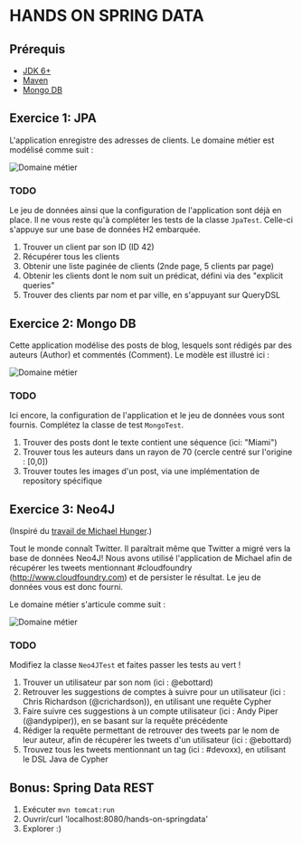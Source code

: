 # HANDS ON SPRING DATA

## Prérequis

 * [JDK 6+](http://www.oracle.com/technetwork/java/javase/downloads/index.html)
 * [Maven](http://maven.apache.org/download.html)
 * [Mongo DB](http://www.mongodb.org/downloads)

## Exercice 1: JPA

L'application enregistre des adresses de clients.
Le domaine métier est modélisé comme suit :

![Domaine métier](https://raw.github.com/ericbottard/hands-on-spring-data/master/src/etc/doc/diagram-customers.png)


### TODO

Le jeu de données ainsi que la configuration de l'application sont déjà en place.
Il ne vous reste qu'à compléter les tests de la classe `JpaTest`. Celle-ci s'appuye sur une base de données H2 embarquée.

   1. Trouver un client par son ID (ID 42)
   1. Récupérer tous les clients
   1. Obtenir une liste paginée de clients (2nde page, 5 clients par page) 
   1. Obtenir les clients dont le nom suit un prédicat, défini via des "explicit queries"
   1. Trouver des clients par nom et par ville, en s'appuyant sur QueryDSL

## Exercice 2: Mongo DB

Cette application modélise des posts de blog, lesquels sont rédigés par des auteurs (Author) et commentés (Comment).
Le modèle est illustré ici :

![Domaine métier](https://raw.github.com/ericbottard/hands-on-spring-data/master/src/etc/doc/diagram-blog.png)


### TODO

Ici encore, la configuration de l'application et le jeu de données vous sont fournis.
Complétez la classe de test `MongoTest`.

   1. Trouver des posts dont le texte contient une séquence (ici: "Miami")
   1. Trouver tous les auteurs dans un rayon de 70 (cercle centré sur l'origine : [0,0])
   1. Trouver toutes les images d'un post, via une implémentation de repository spécifique


## Exercice 3: Neo4J

(Inspiré du [travail de Michael Hunger](https://github.com/jexp/sdn-twitter-graph).)

Tout le monde connaît Twitter. Il paraîtrait même que Twitter a migré vers la base de données Neo4J! 
Nous avons utilisé l'application de Michael afin de récupérer les tweets mentionnant #cloudfoundry (http://www.cloudfoundry.com) et de persister le résultat. Le jeu de données vous est donc fourni.

Le domaine métier s'articule comme suit :

![Domaine métier](https://raw.github.com/ericbottard/hands-on-spring-data/master/src/etc/doc/diagram-tweets.png)


### TODO

Modifiez la classe `Neo4JTest` et faites passer les tests au vert !

   1. Trouver un utilisateur par son nom (ici : @ebottard)
   1. Retrouver les suggestions de comptes à suivre pour un utilisateur (ici : Chris Richardson (@crichardson)), en utilisant une requête Cypher
   1. Faire suivre ces suggestions à un compte utilisateur (ici : Andy Piper (@andypiper)), en se basant sur la requête précédente
   1. Rédiger la requête permettant de retrouver des tweets par le nom de leur auteur, afin de récupérer les tweets d'un utilisateur (ici : @ebottard)
   1. Trouvez tous les tweets mentionnant un tag (ici : #devoxx), en utilisant le DSL Java de Cypher



## Bonus: Spring Data REST

   1. Exécuter `mvn tomcat:run`
   1. Ouvrir/curl 'localhost:8080/hands-on-springdata'
   1. Explorer :)
